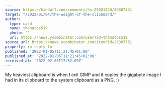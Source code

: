 ```yaml
---
source: https://kinduff.com/comments/hn-29801240/29807331
target: "/2022/01/04/the-weight-of-the-clipboard/"
author:
  type: card
  name: thanatos519
  photo: ''
  url: https://news.ycombinator.com/user?id=thanatos519
source_url: https://news.ycombinator.com/item?id=29807331
property: in-reply-to
published: '2022-01-05T11:21:45+01:00'
published_at: '2022-01-05T11:21:45+01:00'
received_at: '2022-02-05T17:52:09Z'
---
```


My heaviest clipboard is when I exit GIMP and it copies the gigabyte image I had in its clipboard to the system clipboard as a PNG. :)